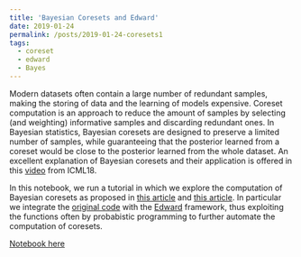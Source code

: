 ```yaml
---
title: 'Bayesian Coresets and Edward'
date: 2019-01-24
permalink: /posts/2019-01-24-coresets1
tags:
  - coreset
  - edward
  - Bayes
---
```


Modern datasets often contain a large number of redundant samples, making the storing of data and the learning of models expensive. Coreset computation is an approach to reduce the amount of samples by selecting (and weighting) informative samples and discarding redundant ones. In Bayesian statistics, Bayesian coresets are designed to preserve a limited number of samples, while guaranteeing that the posterior learned from a coreset would be close to the posterior learned from the whole dataset. An excellent explanation of Bayesian coresets and their application is offered in this [video](https://www.youtube.com/watch?v=Moo4-KR5qNg) from ICML18.

In this notebook, we run a tutorial in which we explore the computation of Bayesian coresets as proposed in [this article](https://arxiv.org/abs/1710.05053) and [this article](https://arxiv.org/abs/1802.01737). In particular we integrate the [original code](https://github.com/trevorcampbell/bayesian-coresets) with the [Edward](http://edwardlib.org/) framework, thus exploiting the functions often by probabistic programming to further automate the computation of coresets. 

[Notebook here](https://github.com/FMZennaro/BayesianCoresets-Edward/blob/master/1.%20BayesianCoresets%20-%20Example%20with%20Edward.ipynb)
